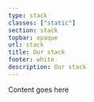 ```yaml
---
type: stack
classes: ["static"]
section: stack
topbar: opaque
url: stack
title: Our stack
footer: white
description: Our stack
---
```


Content goes here
